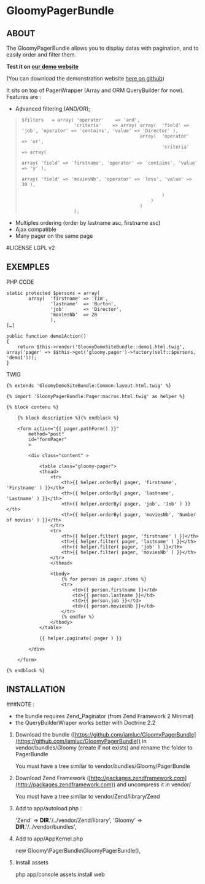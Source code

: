 GloomyPagerBundle
=================

ABOUT
-----

The GloomyPagerBundle allows you to display datas with pagination, and to easily order and filter them.

**Test it on [our demo website](http://iamluc.legtux.org/web/demo1)**

(You can download the demonstration website [here on github](https://github.com/iamluc/DemoSite))

It sits on top of PagerWrapper (Array and ORM QueryBuilder for now).
Features are :

- Advanced filtering (AND/OR);

>     $filters   = array( 'operator'    => 'and',
>                        'criteria'    => array( array(  'field' => 'job', 'operator' => 'contains', 'value' => 'Director' ),
>                                                array(  'operator'    => 'or',
>                                                        'criteria'    => array(
>                                                                array( 'field' => 'firstname', 'operator' => 'contains', 'value' => 'y' ),
>                                                                array( 'field' => 'moviesNb', 'operator' => 'less', 'value' => 30 ),
>
>                                                        )
>                                                    )
>                                                )
>                        );

- Multiples ordering (order by lastname asc, firstname asc)
- Ajax compatible
- Many pager on the same page

#LICENSE
LGPL v2

EXEMPLES
--------

PHP CODE

    static protected $persons = array(
            array(  'firstname' => 'Tim',
                    'lastname'  => 'Burton',
                    'job'       => 'Director',
                    'moviesNb'  => 28
                    ),
    […]

    public function demo1Action()
    {
        return $this->render('GloomyDemoSiteBundle::demo1.html.twig', array('pager' => $$this->get('gloomy.pager')->factory(self::$persons, 'demo1')));
    }

TWIG

    {% extends 'GloomyDemoSiteBundle:Common:layout.html.twig' %}

    {% import 'GloomyPagerBundle:Pager:macros.html.twig' as helper %}

    {% block contenu %}

        {% block description %}{% endblock %}

        <form action="{{ pager.pathForm() }}"
            method="post"
            id="formPager"
            >

            <div class="content" >

                <table class="gloomy-pager">
                <thead>
                    <tr>
                        <th>{{ helper.orderBy( pager, 'firstname', 'Firstname' ) }}</th>
                        <th>{{ helper.orderBy( pager, 'lastname', 'Lastname' ) }}</th>
                        <th>{{ helper.orderBy( pager, 'job', 'Job' ) }}</th>
                        <th>{{ helper.orderBy( pager, 'moviesNb', 'Number of movies' ) }}</th>
                    </tr>
                    <tr>
                        <th>{{ helper.filter( pager, 'firstname' ) }}</th>
                        <th>{{ helper.filter( pager, 'lastname' ) }}</th>
                        <th>{{ helper.filter( pager, 'job' ) }}</th>
                        <th>{{ helper.filter( pager, 'moviesNb' ) }}</th>
                    </tr>
                    </thead>

                    <tbody>
                        {% for person in pager.items %}
                        <tr>
                            <td>{{ person.firstname }}</td>
                            <td>{{ person.lastname }}</td>
                            <td>{{ person.job }}</td>
                            <td>{{ person.moviesNb }}</td>
                        </tr>
                        {% endfor %}
                    </tbody>
                </table>

                {{ helper.paginate( pager ) }}

            </div>

        </form>

    {% endblock %}

INSTALLATION
------------

###NOTE :
* the bundle requires Zend_Paginator (from Zend Framework 2 Minimal)
* the QueryBuilderWraper works better with Doctrine 2.2


1) Download the bundle ([https://github.com/iamluc/GloomyPagerBundle](https://github.com/iamluc/GloomyPagerBundle)) in vendor/bundles/Gloomy (create if not exists) and rename the folder to PagerBundle

    You must have a tree similar to vendor/bundles/Gloomy/PagerBundle

2) Download Zend Framework ([http://packages.zendframework.com](http://packages.zendframework.com)) and uncompress it in vendor/

    You must have a tree similar to vendor/Zend/library/Zend

3) Add to app/autoload.php :

    'Zend'             => __DIR__.'/../vendor/Zend/library',
    'Gloomy'           => __DIR__.'/../vendor/bundles',

4) Add to app/AppKernel.php

    new Gloomy\PagerBundle\GloomyPagerBundle(),

5) Install assets

    php app/console assets:install web
